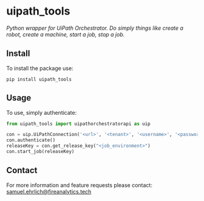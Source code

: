 # uipath_tools

*Python wrapper for UiPath Orchestrator.  Do simply things like create a robot, create a machine, start a job, stop a job.*

## Install
To install the package use:
```shell
pip install uipath_tools
```

## Usage
To use, simply authenticate:
```python
from uipath_tools import uipathorchestratorapi as uip

con = uip.UiPathConnection('<url>', '<tenant>', '<username>', '<password>')
con.authenticate()
releaseKey = con.get_release_key("<job_environment>")
con.start_job(releaseKey)
```
## Contact

For more information and feature requests please contact: samuel.ehrlich@fireanalytics.tech
